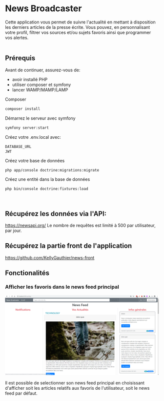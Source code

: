 # News Broadcaster


Cette application vous permet de suivre l'actualité en mettant à disposition les derniers articles de la presse écrite. Vous pouvez, en personnalisant votre profil, filtrer vos sources et/ou sujets favoris ainsi que programmer vos alertes.     
</br>

## Prérequis
Avant de continuer, assurez-vous de:

* avoir installé PHP
* utiliser composer et symfony
* lancer WAMP/MAMP/LAMP

Composer
``` bash
composer install
```

Démarrez le serveur avec symfony
``` bash
symfony server:start
```

Créez votre .env.local avec:
``` env
DATABASE_URL
JWT
```

Créez votre base de données
``` bash 
php app/console doctrine:migrations:migrate
```

Créez une entité dans la base de données
``` bash 
php bin/console doctrine:fixtures:load
```
</br>

## Récupérez les données via l'API: 
https://newsapi.org/
Le nombre de requêtes est limité à 500 par utilisateur, par jour.
</br>  

## Récupérez la partie front de l'application
https://github.com/KellyGauthier/news-front
</br>  

## Fonctionalités

### Afficher les favoris dans le news feed principal

![news](images/screenshot.png "news feed favoris")

Il est possible de selectionner son news feed principal en choisissant d'afficher soit les articles relatifs aux favoris de l'utilisateur, soit le news feed par défaut.


